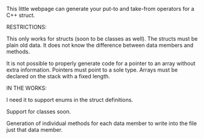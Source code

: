 This little webpage can generate your
put-to and take-from operators for a C++
struct.

RESTRICTIONS:

This only works for structs (soon to be classes as well).
The structs must be plain old data. It does not know the difference
between data members and methods.

It is not possible to properly generate code for a pointer to an array
without extra information. Pointers must point to a sole type. Arrays
must be declared on the stack with a fixed length.


IN THE WORKS:

I need it to support enums in the struct definitions.

Support for classes soon.

Generation of individual methods for each data member
to write into the file just that data member.